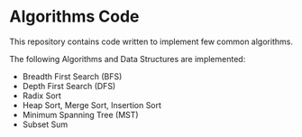 # Algorithms Code

This repository contains code written to implement few common algorithms.

The following Algorithms and Data Structures are implemented:

- Breadth First Search (BFS)
- Depth First Search (DFS)
- Radix Sort
- Heap Sort, Merge Sort, Insertion Sort
- Minimum Spanning Tree (MST)
- Subset Sum
